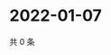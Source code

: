 # 2022-01-07

共 0 条

<!-- BEGIN WEIBO -->
<!-- 最后更新时间 Fri Jan 07 2022 01:21:57 GMT+0800 (China Standard Time) -->

<!-- END WEIBO -->
